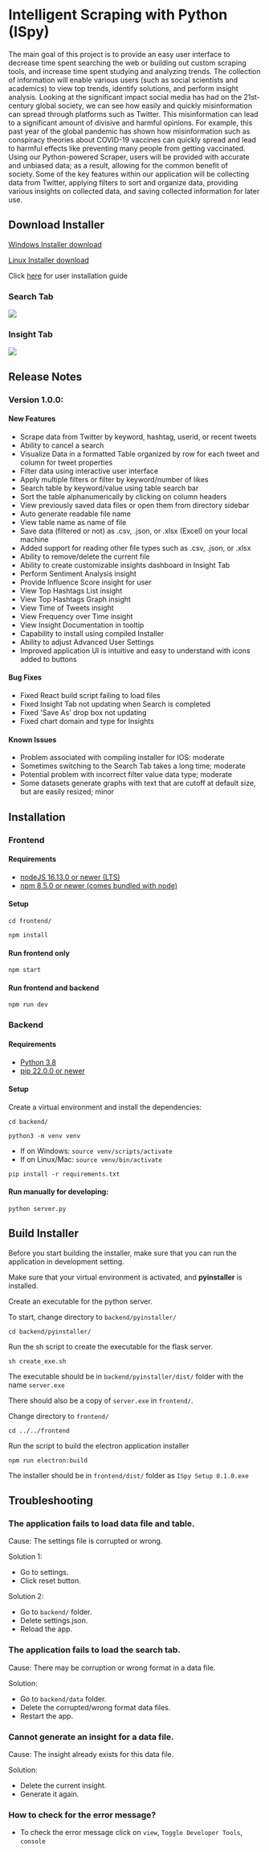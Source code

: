 # Intelligent Scraping with Python (ISpy)

The main goal of this project is to provide an easy user interface to decrease time spent searching the web or building out custom scraping tools, and increase time spent studying and analyzing trends. The collection of information will enable various users (such as social scientists and academics) to view top trends, identify solutions, and perform insight analysis. Looking at the significant impact social media has had on the 21st-century global society, we can see how easily and quickly misinformation can spread through platforms such as Twitter. This misinformation can lead to a significant amount of divisive and harmful opinions. For example, this past year of the global pandemic has shown how misinformation such as conspiracy theories about COVID-19 vaccines can quickly spread and lead to harmful effects like preventing many people from getting vaccinated. Using our Python-powered Scraper, users will be provided with accurate and unbiased data; as a result, allowing for the common benefit of society. Some of the key features within our application will be collecting data from Twitter, applying filters to sort and organize data, providing various insights on collected data, and saving collected information for later use.

## Download Installer
[Windows Installer download](https://github.com/JIE-1350/ISpy/raw/development/installer/Windows/ISpy%20Setup%201.0.0.exe)

[//]: # ([IOS Installer download]&#40;url&#41;)

[Linux Installer download](https://github.com/JIE-1350/ISpy/raw/development/installer/Linux/ISpy-1.0.0.AppImage)

Click [here](https://github.com/JIE-1350/ISpy/blob/development/InstallationREADME.md) for user installation guide

### Search Tab
![](Images/search.png)

### Insight Tab
![](Images/insights.png)

## Release Notes
### Version 1.0.0:
#### New Features
* Scrape data from Twitter by keyword, hashtag, userid, or recent tweets
* Ability to cancel a search
* Visualize Data in a formatted Table organized by row for each tweet and column for tweet properties
* Filter data using interactive user interface
* Apply multiple filters or filter by keyword/number of likes
* Search table by keyword/value using table search bar
* Sort the table alphanumerically by clicking on column headers
* View previously saved data files or open them from directory sidebar
* Auto generate readable file name
* View table name as name of file
* Save data (filtered or not) as .csv, .json, or .xlsx (Excel) on your local machine
* Added support for reading other file types such as .csv, .json, or .xlsx
* Ability to remove/delete the current file
* Ability to create customizable insights dashboard in Insight Tab
* Perform Sentiment Analysis insight
* Provide Influence Score insight for user
* View Top Hashtags List insight
* View Top Hashtags Graph insight
* View Time of Tweets insight
* View Frequency over Time insight
* View Insight Documentation in tooltip
* Capability to install using compiled Installer
* Ability to adjust Advanced User Settings
* Improved application UI is intuitive and easy to understand with icons added to buttons


#### Bug Fixes
* Fixed React build script failing to load files
* Fixed Insight Tab not updating when Search is completed
* Fixed 'Save As' drop box not updating
* Fixed chart domain and type for Insights

#### Known Issues
* Problem associated with compiling installer for IOS: moderate
* Sometimes switching to the Search Tab takes a long time; moderate
* Potential problem with incorrect filter value data type; moderate
* Some datasets generate graphs with text that are cutoff at default size, but are easily resized; minor

## Installation
### Frontend
#### Requirements
* [nodeJS 16.13.0 or newer (LTS)](https://nodejs.org/en/)
* [npm 8.5.0 or newer (comes bundled with node)](https://www.npmjs.com/package/npm/v/8.5.0)

#### Setup

```cd frontend/```

```npm install```

#### Run frontend only
```npm start```

#### Run frontend and backend
```npm run dev```

### Backend
#### Requirements
* [Python 3.8](https://www.python.org/downloads/release/python-380/)
* [pip 22.0.0 or newer](https://pip.pypa.io/en/stable/cli/pip_install/)

#### Setup
Create a virtual environment and install the dependencies:

```cd backend/```

```python3 -m venv venv```

* If on Windows:
```source venv/scripts/activate```
* If on Linux/Mac:
```source venv/bin/activate```

```pip install -r requirements.txt```


#### Run manually for developing:

```python server.py```

## Build Installer
Before you start building the installer, make sure that you can run the application in development setting.

Make sure that your virtual environment is activated, and **pyinstaller** is installed.

Create an executable for the python server.

To start, change directory to `backend/pyinstaller/`

`cd backend/pyinstaller/`

Run the sh script to create the executable for the flask server. 

`sh create_exe.sh`

The executable should be in `backend/pyinstaller/dist/` folder with the name `server.exe`

There should also be a copy of `server.exe` in `frontend/`.

Change directory to `frontend/`

`cd ../../frontend`

Run the script to build the electron application installer

`npm run electron:build`

The installer should be in `frontend/dist/` folder as `ISpy Setup 0.1.0.exe`

## Troubleshooting
### The application fails to load data file and table.

Cause: The settings file is corrupted or wrong.

Solution 1:
  + Go to settings.
  + Click reset button.
  
Solution 2:
  + Go to `backend/` folder.
  + Delete settings.json.
  + Reload the app.

### The application fails to load the search tab.

Cause: There may be corruption or wrong format in a data file.
  
Solution:
  + Go to `backend/data` folder.
  + Delete the corrupted/wrong format data files.
  + Restart the app.
  
### Cannot generate an insight for a data file.

Cause: The insight already exists for this data file.
  
Solution:
  + Delete the current insight.
  + Generate it again.
  
### How to check for the error message?
* To check the error message click on `view`, `Toggle Developer Tools`, `console`

